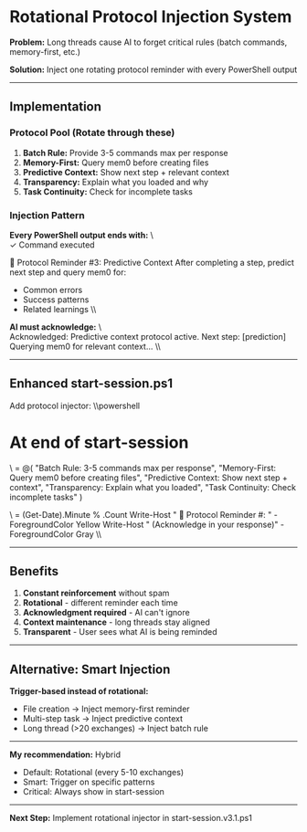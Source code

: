 ﻿# Rotational Protocol Injection System

**Problem:** Long threads cause AI to forget critical rules (batch commands, memory-first, etc.)

**Solution:** Inject one rotating protocol reminder with every PowerShell output

---

## Implementation

### Protocol Pool (Rotate through these)
1. **Batch Rule:** Provide 3-5 commands max per response
2. **Memory-First:** Query mem0 before creating files
3. **Predictive Context:** Show next step + relevant context
4. **Transparency:** Explain what you loaded and why
5. **Task Continuity:** Check for incomplete tasks

### Injection Pattern

**Every PowerShell output ends with:**
\\\
✓ Command executed

📌 Protocol Reminder #3: Predictive Context
   After completing a step, predict next step and query mem0 for:
   - Common errors
   - Success patterns
   - Related learnings
\\\

**AI must acknowledge:**
\\\
Acknowledged: Predictive context protocol active.
Next step: [prediction]
Querying mem0 for relevant context...
\\\

---

## Enhanced start-session.ps1

Add protocol injector:
\\\powershell
# At end of start-session
\ = @(
    "Batch Rule: 3-5 commands max per response",
    "Memory-First: Query mem0 before creating files",
    "Predictive Context: Show next step + context",
    "Transparency: Explain what you loaded",
    "Task Continuity: Check incomplete tasks"
)

\ = (Get-Date).Minute % \.Count
Write-Host "
📌 Protocol Reminder #\: \" -ForegroundColor Yellow
Write-Host "   (Acknowledge in your response)" -ForegroundColor Gray
\\\

---

## Benefits

1. **Constant reinforcement** without spam
2. **Rotational** - different reminder each time
3. **Acknowledgment required** - AI can't ignore
4. **Context maintenance** - long threads stay aligned
5. **Transparent** - User sees what AI is being reminded

---

## Alternative: Smart Injection

**Trigger-based instead of rotational:**
- File creation → Inject memory-first reminder
- Multi-step task → Inject predictive context
- Long thread (>20 exchanges) → Inject batch rule

---

**My recommendation:** Hybrid
- Default: Rotational (every 5-10 exchanges)
- Smart: Trigger on specific patterns
- Critical: Always show in start-session

---

**Next Step:** Implement rotational injector in start-session.v3.1.ps1
